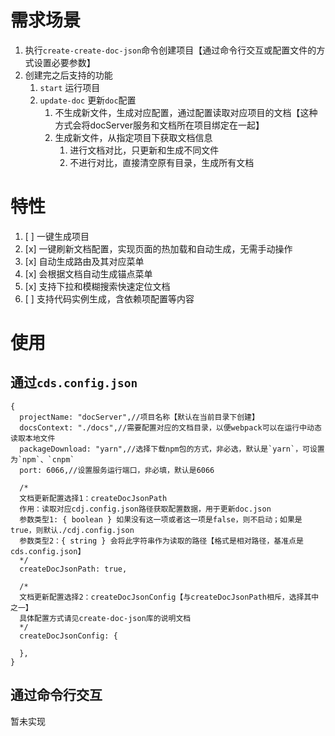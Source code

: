 
# 需求场景
1. 执行`create-create-doc-json`命令创建项目【通过命令行交互或配置文件的方式设置必要参数】
2. 创建完之后支持的功能
   1. `start` 运行项目
   2. `update-doc` 更新`doc`配置
      1. 不生成新文件，生成对应配置，通过配置读取对应项目的文档【这种方式会将docServer服务和文档所在项目绑定在一起】
      2. 生成新文件，从指定项目下获取文档信息
         1. 进行文档对比，只更新和生成不同文件
         2. 不进行对比，直接清空原有目录，生成所有文档

# 特性
1. [ ] 一键生成项目
2. [x] 一键刷新文档配置，实现页面的热加载和自动生成，无需手动操作
3. [x] 自动生成路由及其对应菜单
4. [x] 会根据文档自动生成锚点菜单
5. [x] 支持下拉和模糊搜索快速定位文档
6. [ ] 支持代码实例生成，含依赖项配置等内容

# 使用
## 通过`cds.config.json`
```json5
{
  projectName: "docServer",//项目名称【默认在当前目录下创建】
  docsContext: "./docs",//需要配置对应的文档目录，以便webpack可以在运行中动态读取本地文件
  packageDownload: "yarn",//选择下载npm包的方式，非必选，默认是`yarn`，可设置为`npm`、`cnpm`
  port: 6066,//设置服务运行端口，非必填，默认是6066
  
  /*
  文档更新配置选择1：createDocJsonPath
  作用：读取对应cdj.config.json路径获取配置数据，用于更新doc.json
  参数类型1: { boolean } 如果没有这一项或者这一项是false，则不启动；如果是true，则默认./cdj.config.json
  参数类型2：{ string } 会将此字符串作为读取的路径【格式是相对路径，基准点是cds.config.json】
  */
  createDocJsonPath: true,
  
  /*
  文档更新配置选择2：createDocJsonConfig【与createDocJsonPath相斥，选择其中之一】
  具体配置方式请见create-doc-json库的说明文档
  */
  createDocJsonConfig: {
    
  },
}
```

## 通过命令行交互
暂未实现

